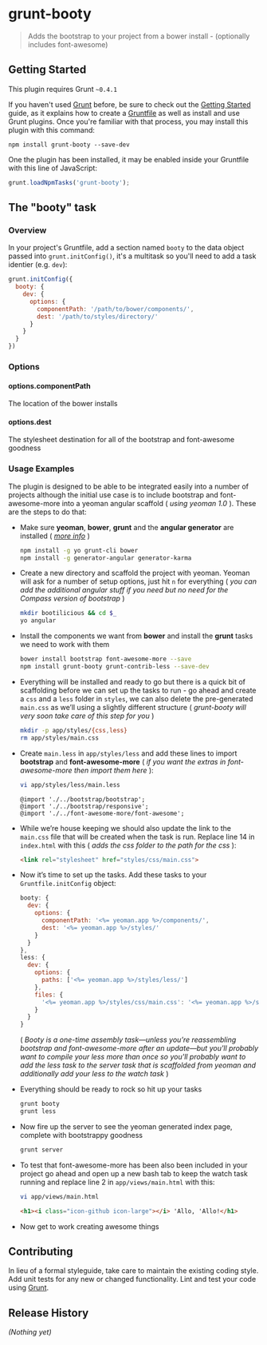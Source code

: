 # grunt-booty

> Adds the bootstrap to your project from a bower install - (optionally includes font-awesome)

## Getting Started
This plugin requires Grunt `~0.4.1`

If you haven't used [Grunt](http://gruntjs.com/) before, be sure to check out the [Getting Started](http://gruntjs.com/getting-started) guide, as it explains how to create a [Gruntfile](http://gruntjs.com/sample-gruntfile) as well as install and use Grunt plugins. Once you're familiar with that process, you may install this plugin with this command:

```shell
npm install grunt-booty --save-dev
```

One the plugin has been installed, it may be enabled inside your Gruntfile with this line of JavaScript:

```js
grunt.loadNpmTasks('grunt-booty');
```

## The "booty" task

### Overview
In your project's Gruntfile, add a section named `booty` to the data object passed into `grunt.initConfig()`, it's a
multitask so you'll need to add a task identier (e.g. `dev`):

```js
grunt.initConfig({
  booty: {
    dev: {
      options: {
        componentPath: '/path/to/bower/components/',
        dest: '/path/to/styles/directory/'
      }
    }
  }
})
```

### Options

#### options.componentPath
The location of the bower installs

#### options.dest
The stylesheet destination for all of the bootstrap and font-awesome goodness

### Usage Examples
The plugin is designed to be able to be integrated easily into a number of projects although the initial use case is
to include bootstrap and font-awesome-more into a yeoman angular scaffold ( _using yeoman 1.0_ ).  These are the
steps to do that:

* Make sure __yeoman__, __bower__, __grunt__ and the __angular generator__ are installed ( _[more info](http://yeoman.io/)_ )
  ```bash
  npm install -g yo grunt-cli bower
  npm install -g generator-angular generator-karma
  ```

* Create a new directory and scaffold the project with yeoman.  Yeoman will ask for a number of setup options, just
hit `n` for everything ( _you can add the additional angular stuff if you need but no need for the Compass version of
bootstrap_ )
  ```bash
  mkdir bootilicious && cd $_
  yo angular
  ```

* Install the components we want from __bower__ and install the __grunt__ tasks we need to work with them
  ```bash
  bower install bootstrap font-awesome-more --save
  npm install grunt-booty grunt-contrib-less --save-dev
  ```

* Everything will be installed and ready to go but there is a quick bit of scaffolding before we can set up the tasks
to run - go ahead and create a `css` and a `less` folder in `styles`, we can also delete the pre-generated `main.css`
as we’ll using a slightly different structure ( _grunt-booty will very soon take care of this step for you_ )
  ```bash
  mkdir -p app/styles/{css,less}
  rm app/styles/main.css
  ```

* Create `main.less` in `app/styles/less` and add these lines to import __bootstrap__ and __font-awesome-more__ ( _if
you want the extras in font-awesome-more then import them here_ ):
  ```bash
  vi app/styles/less/main.less
  ```
  ```less
  @import './../bootstrap/bootstrap';
  @import './../bootstrap/responsive';
  @import './../font-awesome-more/font-awesome';
  ```

* While we’re house keeping we should also update the link to the `main.css` file that will be created when the task
is run.  Replace line 14 in `index.html` with this ( _adds the css folder to the path for the css_ ):
  ```html
  <link rel="stylesheet" href="styles/css/main.css">
  ```

* Now it’s time to set up the tasks.  Add these tasks to your `Gruntfile.initConfig` object:
  ```js
  booty: {
    dev: {
      options: {
        componentPath: '<%= yeoman.app %>/components/',
        dest: '<%= yeoman.app %>/styles/'
      }
    }
  },
  less: {
    dev: {
      options: {
        paths: ['<%= yeoman.app %>/styles/less/']
      },
      files: {
        '<%= yeoman.app %>/styles/css/main.css': '<%= yeoman.app %>/styles/less/main.less'
      }
    }
  }
  ```
  ( _Booty is a one-time assembly task—unless you’re reassembling bootstrap and font-awesome-more after an update—but
  you'll probably want to compile your less more than once so you'll probably want to add the less task to the server
  task that is scaffolded from yeoman and additionally add your less to the watch task_ )

* Everything should be ready to rock so hit up your tasks
  ```bash
  grunt booty
  grunt less
  ```

* Now fire up the server to see the yeoman generated index page, complete with bootstrappy goodness
  ```bash
  grunt server
  ```

* To test that font-awesome-more has been also been included in your project go ahead and open up a new bash tab to
keep the watch task running and replace line 2 in `app/views/main.html` with this:
  ```bash
  vi app/views/main.html
  ```
  ```html
  <h1><i class="icon-github icon-large"></i> 'Allo, 'Allo!</h1>
  ```

* Now get to work creating awesome things


## Contributing
In lieu of a formal styleguide, take care to maintain the existing coding style. Add unit tests for any new or changed functionality. Lint and test your code using [Grunt](http://gruntjs.com/).

## Release History
_(Nothing yet)_
